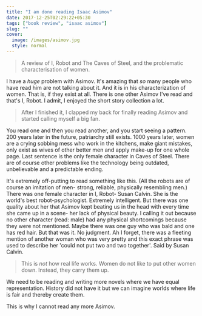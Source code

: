 ```yaml
---
title: "I am done reading Isaac Asimov"
date: 2017-12-25T02:29:22+05:30
tags: ["book review", "isaac asimov"]
slug: ""
cover:
  image: /images/asimov.jpg
  style: normal
---
```


> A review of I, Robot and The Caves of Steel, and the problematic characterisation of women.

I have a _huge_ problem with Asimov. It's amazing that _so_ many people who have
read him are not talking about it. And it is in his characterization of women.
That is, if they exist at all. There is one other Asimov I've read and that's I,
Robot. I admit, I enjoyed the short story collection a lot.

> After I finished it, I clapped my back for finally reading Asimov and started calling myself a big fan.

You read one and then you read another, and you start seeing a pattern. 200
years later in the future, patriarchy still exists. 1000 years later, women are
a crying sobbing mess who work in the kitchens, make giant mistakes, only exist
as wives of other better men and apply make-up for one whole page. Last sentence
is the only female character in Caves of Steel. There are of course other
problems like the technology being outdated, unbelievable and a predictable
ending.

It's extremely off-putting to read something like this. (All the robots are of
course an imitation of men- strong, reliable, physically resembling men.) There
was one female character in I, Robot- Susan Calvin. She is the world's best
robot-psychologist. Extremely intelligent. But there was one quality about her
that Asimov kept beating us in the head with every time she came up in a scene-
her lack of physical beauty. I calling it out because no other character (read:
male) had any physical shortcomings because they were not mentioned. Maybe there
was one guy who was bald and one has red hair. But that was it. No judgment. Ah
I forget, there was a fleeting mention of another woman who was very pretty and
this exact phrase was used to describe her 'could not put two and two together'.
Said by Susan Calvin.

> This is _not_ how real life works. Women do not like to
put other women down. Instead, they carry them up.

We need to be reading and writing more novels where we have equal
representation. History did not have it but we can imagine worlds where life is
fair and thereby create them.

This is why I cannot read any more Asimov.
